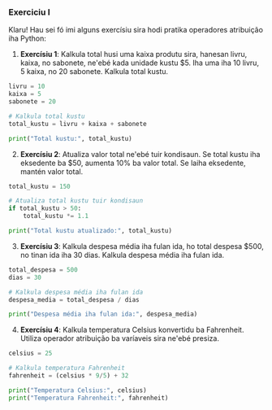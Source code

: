 ### Exerciciu I

Klaru! Hau sei fó imi alguns exercísiu sira hodi pratika operadores atribuição iha Python:

1. **Exercísiu 1**: Kalkula total husi uma kaixa produtu sira, hanesan livru, kaixa, no sabonete, ne'ebé kada unidade kustu $5. Iha uma iha 10 livru, 5 kaixa, no 20 sabonete. Kalkula total kustu.

```python
livru = 10
kaixa = 5
sabonete = 20

# Kalkula total kustu
total_kustu = livru + kaixa + sabonete

print("Total kustu:", total_kustu)
```

2. **Exercísiu 2**: Atualiza valor total ne'ebé tuir kondisaun. Se total kustu iha eksedente ba $50, aumenta 10% ba valor total. Se laiha eksedente, mantén valor total.

```python
total_kustu = 150

# Atualiza total kustu tuir kondisaun
if total_kustu > 50:
    total_kustu *= 1.1

print("Total kustu atualizado:", total_kustu)
```

3. **Exercísiu 3**: Kalkula despesa média iha fulan ida, ho total despesa $500, no tinan ida iha 30 dias. Kalkula despesa média iha fulan ida.

```python
total_despesa = 500
dias = 30

# Kalkula despesa média iha fulan ida
despesa_media = total_despesa / dias

print("Despesa média iha fulan ida:", despesa_media)
```

4. **Exercísiu 4**: Kalkula temperatura Celsius konvertidu ba Fahrenheit. Utiliza operador atribuição ba varíaveis sira ne'ebé presiza.

```python
celsius = 25

# Kalkula temperatura Fahrenheit
fahrenheit = (celsius * 9/5) + 32

print("Temperatura Celsius:", celsius)
print("Temperatura Fahrenheit:", fahrenheit)
```
